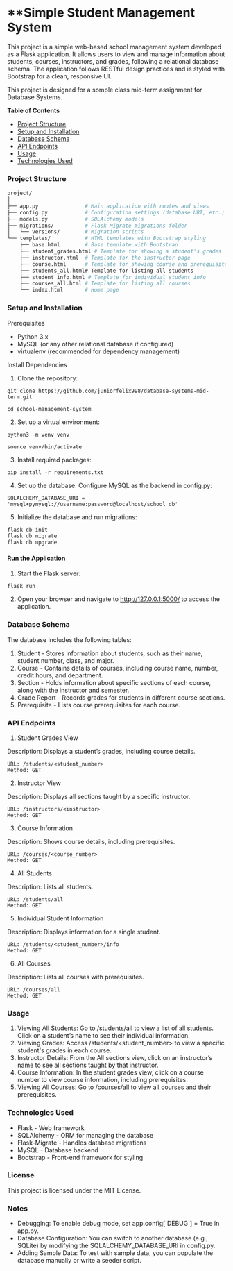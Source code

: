 # **Simple Student Management System
This project is a simple web-based school management system developed as a Flask application. It allows users to view
and manage information about students, courses, instructors, and grades, following a relational database schema. 
The application follows RESTful design practices and is styled with Bootstrap for a clean, responsive UI.

This project is designed for a somple class mid-term assignment for Database Systems.


**Table of Contents**

* [Project Structure](#project-structure)
* [Setup and Installation](#setup-and-installation)
* [Database Schema](#database-schema)
* [API Endpoints](#api-endpoints)
* [Usage](#usage)
* [Technologies Used](#technologies-used)


### **Project Structure**

```bash
project/
│
├── app.py               # Main application with routes and views
├── config.py            # Configuration settings (database URI, etc.)
├── models.py            # SQLAlchemy models
├── migrations/          # Flask-Migrate migrations folder
│   └── versions/        # Migration scripts
└── templates/           # HTML templates with Bootstrap styling
    ├── base.html        # Base template with Bootstrap
    ├── student_grades.html # Template for showing a student's grades
    ├── instructor.html  # Template for the instructor page
    ├── course.html      # Template for showing course and prerequisites
    ├── students_all.html# Template for listing all students
    ├── student_info.html # Template for individual student info
    ├── courses_all.html # Template for listing all courses
    └── index.html       # Home page
```

### **Setup and Installation**

Prerequisites

* Python 3.x
* MySQL (or any other relational database if configured)
* virtualenv (recommended for dependency management)

Install Dependencies

1. Clone the repository:


`git clone https://github.com/juniorfelix998/database-systems-mid-term.git`

`cd school-management-system`

2. Set up a virtual environment:

`python3 -m venv venv`

`source venv/bin/activate `

3. Install required packages:

`pip install -r requirements.txt`

4. Set up the database. Configure MySQL as the backend in config.py:

`SQLALCHEMY_DATABASE_URI = 'mysql+pymysql://username:password@localhost/school_db'`

5. Initialize the database and run migrations:

```bash
flask db init
flask db migrate
flask db upgrade
```

#### **Run the Application**

1. Start the Flask server:

`flask run`

2. Open your browser and navigate to http://127.0.0.1:5000/ to access the application.



### Database Schema

The database includes the following tables:

1. Student - Stores information about students, such as their name, student number, class, and major.
2. Course - Contains details of courses, including course name, number, credit hours, and department.
3. Section - Holds information about specific sections of each course, along with the instructor and semester.
4. Grade Report - Records grades for students in different course sections.
5. Prerequisite - Lists course prerequisites for each course.


### API Endpoints

1. Student Grades View

Description: Displays a student’s grades, including course details.

    URL: /students/<student_number>
    Method: GET

2. Instructor View

Description: Displays all sections taught by a specific instructor.

    URL: /instructors/<instructor>
    Method: GET

3. Course Information

Description: Shows course details, including prerequisites.

    URL: /courses/<course_number>
    Method: GET

4. All Students

Description: Lists all students.

    URL: /students/all
    Method: GET

5. Individual Student Information

Description: Displays information for a single student.

    URL: /students/<student_number>/info
    Method: GET

6. All Courses

Description: Lists all courses with prerequisites.

    URL: /courses/all
    Method: GET

### Usage

1. Viewing All Students: Go to /students/all to view a list of all students. Click on a student’s name to see their individual information.
2. Viewing Grades: Access /students/<student_number> to view a specific student's grades in each course.
3. Instructor Details: From the All sections view, click on an instructor’s name to see all sections taught by that instructor.
4. Course Information: In the student grades view, click on a course number to view course information, including prerequisites.
5. Viewing All Courses: Go to /courses/all to view all courses and their prerequisites.

### Technologies Used

* Flask - Web framework
* SQLAlchemy - ORM for managing the database
* Flask-Migrate - Handles database migrations
* MySQL - Database backend
* Bootstrap - Front-end framework for styling

### License

This project is licensed under the MIT License.

### Notes

* Debugging: To enable debug mode, set app.config['DEBUG'] = True in app.py.
* Database Configuration: You can switch to another database (e.g., SQLite) by modifying the SQLALCHEMY_DATABASE_URI in config.py.
* Adding Sample Data: To test with sample data, you can populate the database manually or write a seeder script.